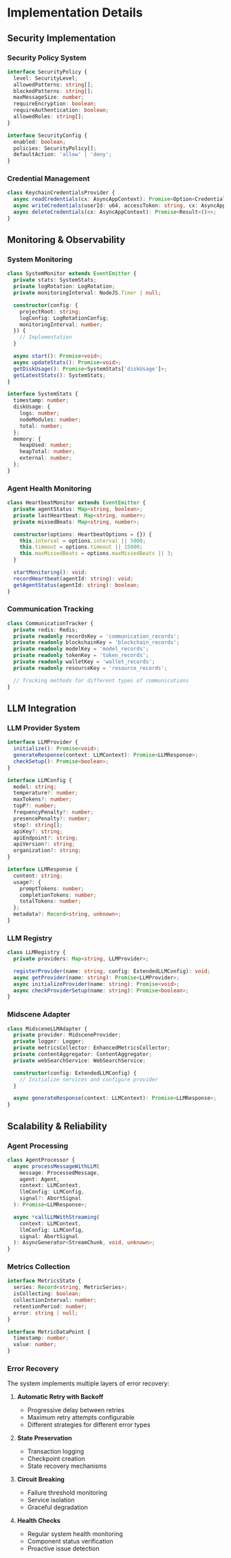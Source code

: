 # Implementation Details

## Security Implementation

### Security Policy System
```typescript
interface SecurityPolicy {
  level: SecurityLevel;
  allowedPatterns: string[];
  blockedPatterns: string[];
  maxMessageSize: number;
  requireEncryption: boolean;
  requireAuthentication: boolean;
  allowedRoles: string[];
}

interface SecurityConfig {
  enabled: boolean;
  policies: SecurityPolicy[];
  defaultAction: 'allow' | 'deny';
}
```

### Credential Management
```typescript
class KeychainCredentialsProvider {
  async readCredentials(cx: AsyncAppContext): Promise<Option<Credentials>>;
  async writeCredentials(userId: u64, accessToken: string, cx: AsyncAppContext): Promise<Result<()>>;
  async deleteCredentials(cx: AsyncAppContext): Promise<Result<()>>;
}
```

## Monitoring & Observability

### System Monitoring
```typescript
class SystemMonitor extends EventEmitter {
  private stats: SystemStats;
  private logRotation: LogRotation;
  private monitoringInterval: NodeJS.Timer | null;

  constructor(config: {
    projectRoot: string;
    logConfig: LogRotationConfig;
    monitoringInterval: number;
  }) {
    // Implementation
  }

  async start(): Promise<void>;
  async updateStats(): Promise<void>;
  getDiskUsage(): Promise<SystemStats['diskUsage']>;
  getLatestStats(): SystemStats;
}

interface SystemStats {
  timestamp: number;
  diskUsage: {
    logs: number;
    nodeModules: number;
    total: number;
  };
  memory: {
    heapUsed: number;
    heapTotal: number;
    external: number;
  };
}
```

### Agent Health Monitoring
```typescript
class HeartbeatMonitor extends EventEmitter {
  private agentStatus: Map<string, boolean>;
  private lastHeartbeat: Map<string, number>;
  private missedBeats: Map<string, number>;

  constructor(options: HeartbeatOptions = {}) {
    this.interval = options.interval || 5000;
    this.timeout = options.timeout || 15000;
    this.maxMissedBeats = options.maxMissedBeats || 3;
  }

  startMonitoring(): void;
  recordHeartbeat(agentId: string): void;
  getAgentStatus(agentId: string): boolean;
}
```

### Communication Tracking
```typescript
class CommunicationTracker {
  private redis: Redis;
  private readonly recordsKey = 'communication_records';
  private readonly blockchainKey = 'blockchain_records';
  private readonly modelKey = 'model_records';
  private readonly tokenKey = 'token_records';
  private readonly walletKey = 'wallet_records';
  private readonly resourceKey = 'resource_records';

  // Tracking methods for different types of communications
}
```

## LLM Integration

### LLM Provider System
```typescript
interface LLMProvider {
  initialize(): Promise<void>;
  generateResponse(context: LLMContext): Promise<LLMResponse>;
  checkSetup(): Promise<boolean>;
}

interface LLMConfig {
  model: string;
  temperature?: number;
  maxTokens?: number;
  topP?: number;
  frequencyPenalty?: number;
  presencePenalty?: number;
  stop?: string[];
  apiKey?: string;
  apiEndpoint?: string;
  apiVersion?: string;
  organization?: string;
}

interface LLMResponse {
  content: string;
  usage?: {
    promptTokens: number;
    completionTokens: number;
    totalTokens: number;
  };
  metadata?: Record<string, unknown>;
}
```

### LLM Registry
```typescript
class LLMRegistry {
  private providers: Map<string, LLMProvider>;

  registerProvider(name: string, config: ExtendedLLMConfig): void;
  async getProvider(name: string): Promise<LLMProvider>;
  async initializeProvider(name: string): Promise<void>;
  async checkProviderSetup(name: string): Promise<boolean>;
}
```

### Midscene Adapter
```typescript
class MidsceneLLMAdapter {
  private provider: MidsceneProvider;
  private logger: Logger;
  private metricsCollector: EnhancedMetricsCollector;
  private contentAggregator: ContentAggregator;
  private webSearchService: WebSearchService;

  constructor(config: ExtendedLLMConfig) {
    // Initialize services and configure provider
  }

  async generateResponse(context: LLMContext): Promise<LLMResponse>;
}
```

## Scalability & Reliability

### Agent Processing
```typescript
class AgentProcessor {
  async processMessageWithLLM(
    message: ProcessedMessage,
    agent: Agent,
    context: LLMContext,
    llmConfig: LLMConfig,
    signal?: AbortSignal
  ): Promise<LLMResponse>;

  async *callLLMWithStreaming(
    context: LLMContext,
    llmConfig: LLMConfig,
    signal: AbortSignal
  ): AsyncGenerator<StreamChunk, void, unknown>;
}
```

### Metrics Collection
```typescript
interface MetricsState {
  series: Record<string, MetricSeries>;
  isCollecting: boolean;
  collectionInterval: number;
  retentionPeriod: number;
  error: string | null;
}

interface MetricDataPoint {
  timestamp: number;
  value: number;
}
```

### Error Recovery
The system implements multiple layers of error recovery:

1. **Automatic Retry with Backoff**
   - Progressive delay between retries
   - Maximum retry attempts configurable
   - Different strategies for different error types

2. **State Preservation**
   - Transaction logging
   - Checkpoint creation
   - State recovery mechanisms

3. **Circuit Breaking**
   - Failure threshold monitoring
   - Service isolation
   - Graceful degradation

4. **Health Checks**
   - Regular system health monitoring
   - Component status verification
   - Proactive issue detection
